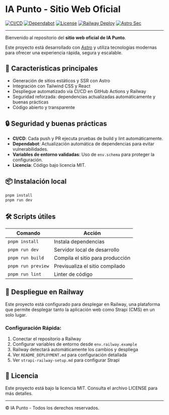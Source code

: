 # IA Punto - Sitio Web Oficial

[![CI/CD](https://github.com/iapunto/web-astro/actions/workflows/ci.yml/badge.svg)](https://github.com/iapunto/web-astro/actions/workflows/ci.yml)
[![Dependabot](https://img.shields.io/badge/dependabot-enabled-brightgreen?logo=dependabot)](https://github.com/dependabot)
[![License](https://img.shields.io/github/license/iapunto/web-astro?color=blue)](LICENSE)
[![Railway Deploy](https://img.shields.io/badge/deploy-railway-blue?logo=railway)](https://railway.app/)
[![Astro Sec](https://img.shields.io/badge/astro-secure-brightgreen?logo=astro)](https://docs.astro.build/en/guides/security/)

---

Bienvenido al repositorio del **sitio web oficial de IA Punto**.

Este proyecto está desarrollado con [Astro](https://astro.build/) y utiliza tecnologías modernas para ofrecer una experiencia rápida, segura y escalable.

## 🚀 Características principales

- Generación de sitios estáticos y SSR con Astro
- Integración con Tailwind CSS y React
- Despliegue automatizado vía CI/CD en GitHub Actions y Railway
- Seguridad reforzada: dependencias actualizadas automáticamente y buenas prácticas
- Código abierto y transparente

## 🔒 Seguridad y buenas prácticas

- **CI/CD**: Cada push y PR ejecuta pruebas de build y lint automáticamente.
- **Dependabot**: Actualización automática de dependencias para evitar vulnerabilidades.
- **Variables de entorno validadas**: Uso de `env.schema` para proteger la configuración.
- **Licencia**: Código bajo licencia MIT.

## 📦 Instalación local

```bash
pnpm install
pnpm run dev
```

## 🛠️ Scripts útiles

| Comando              | Acción                                 |
|---------------------|----------------------------------------|
| `pnpm install`      | Instala dependencias                   |
| `pnpm run dev`      | Servidor local de desarrollo           |
| `pnpm run build`    | Compila el sitio para producción       |
| `pnpm run preview`  | Previsualiza el sitio compilado        |
| `pnpm run lint`     | Linter de código                       |

## 🚀 Despliegue en Railway

Este proyecto está configurado para desplegar en Railway, una plataforma que permite desplegar tanto la aplicación web como Strapi (CMS) en un solo lugar.

### Configuración Rápida:
1. Conectar el repositorio a Railway
2. Configurar variables de entorno desde `env.railway.example`
3. Railway detectará automáticamente los cambios y despliega
4. Ver `README_DEPLOYMENT.md` para configuración detallada
5. Ver `strapi-railway-setup.md` para configurar Strapi

## 📄 Licencia

Este proyecto está bajo la licencia MIT. Consulta el archivo LICENSE para más detalles.

---

© IA Punto - Todos los derechos reservados.
